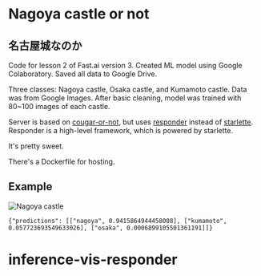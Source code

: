 # Nagoya castle or not

## 名古屋城なのか

Code for lesson 2 of Fast.ai version 3. Created ML model using Google Colaboratory. Saved all data to Google Drive.

Three classes: Nagoya castle, Osaka castle, and Kumamoto castle. Data was from Google Images. After basic cleaning, model was trained with 80~100 images of each castle.

Server is based on [cougar-or-not](https://github.com/simonw/cougar-or-not), but uses [responder](https://github.com/kennethreitz/responder) instead of [starlette](https://github.com/encode/starlette). Responder is a high-level framework, which is powered by starlette.

It's pretty sweet.

There's a Dockerfile for hosting.

## Example

![Nagoya castle](https://upload.wikimedia.org/wikipedia/commons/1/1d/080405_nagoya_csl_sakura.JPG)

```
{"predictions": [["nagoya", 0.9415864944458008], ["kumamoto", 0.057723693549633026], ["osaka", 0.0006899105501361191]]}
```
# inference-vis-responder
